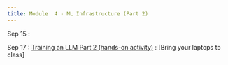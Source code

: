 ```yaml
---
title: Module  4 - ML Infrastructure (Part 2)
---
```


Sep 15
: []()
  
Sep 17
: [Training an LLM Part 2 (hands-on activity)](https://www.manning.com/books/build-a-large-language-model-from-scratch)
  : [Bring your laptops to class]
